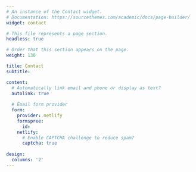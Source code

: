 ```yaml
---
# An instance of the Contact widget.
# Documentation: https://sourcethemes.com/academic/docs/page-builder/
widget: contact

# This file represents a page section.
headless: true

# Order that this section appears on the page.
weight: 130

title: Contact
subtitle:

content:
  # Automatically link email and phone or display as text?
  autolink: true
  
  # Email form provider
  form:
    provider: netlify
    formspree:
      id:
    netlify:
      # Enable CAPTCHA challenge to reduce spam?
      captcha: true
  
design:
  columns: '2'
---
```


<!div style="text-align: left;"><script type='text/javascript' id='clustrmaps' src='//cdn.clustrmaps.com/map_v2.js?cl=afd830&w=315&t=m&d=8fvHzo2TbhnQ_DEXv2wetFcZcCmIVCzrg7kLDuRfo94&co=2d78ad&cmo=f71e1e&cmn=f4940a&ct=ffffff'></script></div>
<div style="text-align: left;"><script type="text/javascript" id="clstr_globe" src="//clustrmaps.com/globe.js?d=diTs5NKaweppXjz45Sk1tzr3O_1fHByAQpJwhE89OAQ"></script></div><br/>
